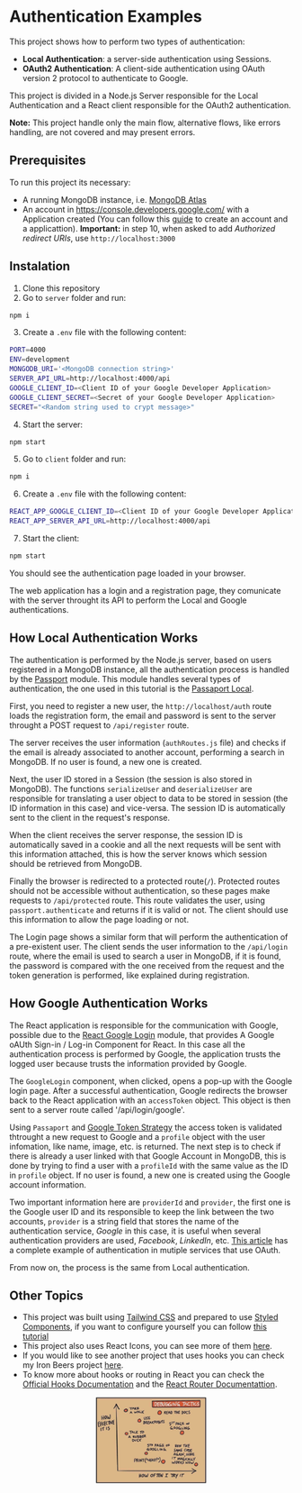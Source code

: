 # Authentication Examples

This project shows how to perform two types of authentication:

- **Local Authentication**: a server-side authentication using Sessions.
- **OAuth2 Authentication**: A client-side authentication using OAuth version 2 protocol to authenticate to Google.

This project is divided in a Node.js Server responsible for the Local Authentication and a React client responsible for the OAuth2 authentication.

**Note:** This project handle only the main flow, alternative flows, like errors handling, are not covered and may present errors.

## Prerequisites

To run this project its necessary:

- A running MongoDB instance, i.e. [MongoDB Atlas](https://www.mongodb.com/cloud/atlas)
- An account in https://console.developers.google.com/ with a Application created (You can follow this [guide](https://theonetechnologies.com/blog/post/how-to-get-google-app-client-id-and-client-secret) to create an account and a applicattion).
  **Important:** in step 10, when asked to add _Authorized redirect URIs_, use `http://localhost:3000`

## Instalation

1. Clone this repository
2. Go to `server` folder and run:

```sh
npm i
```

3. Create a `.env` file with the following content:

```sh
PORT=4000
ENV=development
MONGODB_URI='<MongoDB connection string>'
SERVER_API_URL=http://localhost:4000/api
GOOGLE_CLIENT_ID=<Client ID of your Google Developer Application>
GOOGLE_CLIENT_SECRET=<Secret of your Google Developer Application>
SECRET="<Random string used to crypt message>"
```

4. Start the server:

```sh
npm start
```

5. Go to `client` folder and run:

```sh
npm i
```

6. Create a `.env` file with the following content:

```sh
REACT_APP_GOOGLE_CLIENT_ID=<Client ID of your Google Developer Application>
REACT_APP_SERVER_API_URL=http://localhost:4000/api
```

7. Start the client:

```sh
npm start
```

You should see the authentication page loaded in your browser.

The web application has a login and a registration page, they comunicate with the server throught its API to perform the Local and Google authentications.

## How Local Authentication Works

The authentication is performed by the Node.js server, based on users registered in a MongoDB instance, all the authentication process is handled by the [Passport](http://www.passportjs.org/) module. This module handles several types of authentication, the one used in this tutorial is the [Passaport Local](http://www.passportjs.org/packages/passport-local/).

First, you need to register a new user, the `http://localhost/auth` route loads the registration form, the email and password is sent to the server throught a POST request to `/api/register` route.

The server receives the user information (`authRoutes.js` file) and checks if the email is already associated to another account, performing a search in MongoDB. If no user is found, a new one is created.

Next, the user ID stored in a Session (the session is also stored in MongoDB). The functions `serializeUser` and `deserializeUser` are responsible for translating a user object to data to be stored in session (the ID information in this case) and vice-versa. The session ID is automatically sent to the client in the request's response.

When the client receives the server response, the session ID is automatically saved in a cookie and all the next requests will be sent with this information attached, this is how the server knows which session should be retrieved from MongoDB.

Finally the browser is redirected to a protected route(`/`). Protected routes should not be accessible without authentication, so these pages make requests to `/api/protected` route. This route validates the user, using `passport.authenticate` and returns if it is valid or not. The client should use this information to allow the page loading or not.

The Login page shows a similar form that will perform the authentication of a pre-existent user. The client sends the user information to the `/api/login` route, where the email is used to search a user in MongoDB, if it is found, the password is compared with the one received from the request and the token generation is performed, like explained during registration.

## How Google Authentication Works

The React application is responsible for the communication with Google, possible due to the [React Google Login](https://www.npmjs.com/package/react-google-login) module, that provides A Google oAUth Sign-in / Log-in Component for React. In this case all the authentication process is performed by Google, the application trusts the logged user because trusts the information provided by Google.

The `GoogleLogin` component, when clicked, opens a pop-up with the Google login page. After a successful authentication, Google redirects the browser back to the React application with an `accessToken` object. This object is then sent to a server route called '/api/login/google'.

Using `Passaport` and [Google Token Strategy](https://www.npmjs.com/package/passport-google-token) the access token is validated thtrought a new request to Google and a `profile` object with the user infomation, like name, image, etc. is returned. The next step is to check if there is already a user linked with that Google Account in MongoDB, this is done by trying to find a user with a `profileId` with the same value as the ID in `profile` object. If no user is found, a new one is created using the Google account information.

Two important information here are `providerId` and `provider`, the first one is the Google user ID and its responsible to keep the link between the two accounts, `provider` is a string field that stores the name of the authentication service, _Google_ in this case, it is useful when several authentication providers are used, _Facebook_, _LinkedIn_, etc. [This article](https://medium.com/@alexanderleon/implement-social-authentication-with-react-restful-api-9b44f4714fa) has a complete example of authentication in mutiple services that use OAuth.

From now on, the process is the same from Local authentication.

## Other Topics

- This project was built using [Tailwind CSS](https://tailwindcss.com/) and prepared to use [Styled Components](https://styled-components.com/), if you want to configure yourself you can follow [this tutorial](https://www.youtube.com/watch?v=FiGmAI5e91M)
- This project also uses React Icons, you can see more of them [here](https://react-icons.github.io/react-icons/).
- If you would like to see another project that uses hooks you can check my Iron Beers project [here](https://github.com/lotofcaffeine/ironbeers-hooks).
- To know more about hooks or routing in React you can check the [Official Hooks Documentation](https://reactjs.org/docs/hooks-intro.html) and the [React Router Documentattion](https://reacttraining.com/react-router/web/guides/quick-start).

<p align="center">
   <img src=".github/loop.JPG" width="200"/>
</p>
